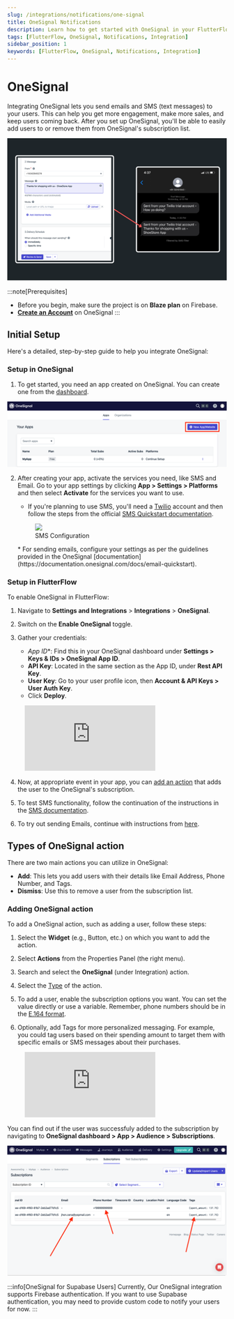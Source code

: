 ```yaml
---
slug: /integrations/notifications/one-signal
title: OneSignal Notifications
description: Learn how to get started with OneSignal in your FlutterFlow app for push notifications.
tags: [FlutterFlow, OneSignal, Notifications, Integration]
sidebar_position: 1
keywords: [FlutterFlow, OneSignal, Notifications, Integration]
---
```


# OneSignal

Integrating OneSignal lets you send emails and SMS (text messages) to your users. This can help you
get more engagement, make more sales, and keep users coming back. After you set up OneSignal, you'll
be able to easily add users to or remove them from OneSignal's subscription list.

![img.png](img.png)

:::note[Prerequisites]
- Before you begin, make sure the project is on **Blaze plan** on Firebase.
- [**Create an Account**](https://dashboard.onesignal.com/signup) on OneSignal
:::

## Initial Setup 
Here's a detailed, step-by-step guide to help you integrate OneSignal:

### Setup in OneSignal

1. To get started, you need an app created on OneSignal. You can create one from
   the [dashboard](https://dashboard.onesignal.com/apps).

![img_1.png](img_1.png)

2. After creating your app, activate the services you need, like SMS and Email. Go to your app
   settings by clicking **App > Settings > Platforms** and then select **Activate** for the services
   you want to use.

	* If you're planning to use SMS, you'll need a [Twilio](https://twilio.com/) account and then 
   follow the steps from the official [SMS Quickstart documentation](https://documentation.onesignal.com/docs/twilio-setup#step-2-twilio-account-setup).
   <figure>
       <img src="https://firebasestorage.googleapis.com/v0/b/ecommerceflow-docs/o/activate-SMS-service.gif?alt=media&token=b655cf4b-0c4c-4e0a-99bb-be8cebc85997"></img>
     <figcaption class="centered-caption">SMS Configuration</figcaption>
   </figure>
	* For sending emails, configure your settings as per the guidelines provided in the OneSignal 
      [documentation](https://documentation.onesignal.com/docs/email-quickstart).

### Setup in FlutterFlow
To enable OneSignal in FlutterFlow:
1. Navigate to **Settings and Integrations** > **Integrations** > **OneSignal**.

2. Switch on the **Enable OneSignal** toggle.

3. Gather your credentials:
   - *App ID**: Find this in your OneSignal dashboard under **Settings > Keys & IDs > 
      OneSignal App ID**.
   - **API Key**: Located in the same section as the App ID, under **Rest API Key**.
   - **User Key**: Go to your user profile icon, then **Account & API Keys > User Auth Key**.
   - Click **Deploy**.

<figure>
    <div class="video-container"><iframe src="https://www.loom.
com/embed/55a72de8e15e418581cc8b49fc108b12?sid=052ead4c-96e4-4e9a-95c5-40162eb0d5fc" frameborder="0" allow="accelerometer; autoplay; clipboard-write; encrypted-media; gyroscope; picture-in-picture; web-share" referrerpolicy="strict-origin-when-cross-origin" allowfullscreen></iframe></div>
  <figcaption class="centered-caption"></figcaption>
</figure>

4. Now, at appropriate event in your app, you can [add an action](/actions/actions/integrations/onesignal#adding-onesignal-action) that adds the user to the OneSignal's subscription.

5. To test SMS functionality, follow the continuation of the instructions in the [SMS documentation](https://documentation.onesignal.com/docs/sending-sms-messages#sending-sms-notifications-from-dashboard).

6. To try out sending Emails, continue with instructions
   from [here](https://documentation.onesignal.com/docs/sending-email#sending-email-notifications-from-dashboard).


## Types of OneSignal action

There are two main actions you can utilize in OneSignal:

- **Add**: This lets you add users with their details like Email Address, Phone Number, and Tags.
- **Dismiss**: Use this to remove a user from the subscription list.

### Adding OneSignal action

To add a OneSignal action, such as adding a user, follow these steps:

1. Select the **Widget** (e.g., Button, etc.) on which you want to add the action.

2. Select **Actions** from the Properties Panel (the right menu). 

3. Search and select the **OneSignal** (under Integration) action.

4. Select the [Type](#types-of-onesignal-action) of the action.

5. To add a user, enable the subscription options you want. You can set the value directly or use 
a variable. Remember, phone numbers should be in the [E.164 format](https://documentation.onesignal.com/docs/sms-faq#what-is-the-e164-format).

6. Optionally, add Tags for more personalized messaging. For example, you could tag users based on 
their spending amount to target them with specific emails or SMS messages about their purchases.

<figure>
    <div class="video-container"><iframe src="https://www.loom.
com/embed/f06e63054a2b4c94883994b61182b7d2?sid=647d815a-d53d-41dc-a569-8cc3186eb6f7" frameborder="0" allow="accelerometer; autoplay; clipboard-write; encrypted-media; gyroscope; picture-in-picture; web-share" referrerpolicy="strict-origin-when-cross-origin" allowfullscreen></iframe></div>
  <figcaption class="centered-caption"></figcaption>
</figure>




You can find out if the user was successfuly added to the subscription by navigating to **OneSignal dashboard > App > Audience > Subscriptions**.

![img_2.png](img_2.png)

:::info[OneSignal for Supabase Users]
Currently, Our OneSignal integration supports Firebase authentication. If you want to use Supabase authentication, you may need to provide custom code to notify your users for now.
:::



